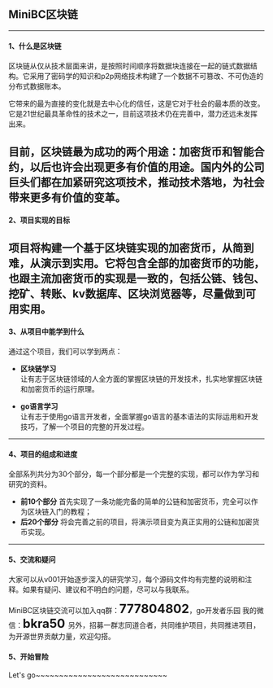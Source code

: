 
## MiniBC区块链 #  
----------------
#### 1、什么是区块链  

区块链从仅从技术层面来讲，是按照时间顺序将数据块连接在一起的链式数据结构。它采用了密码学的知识和p2p网络技术构建了一个数据不可篡改、不可伪造的分布式数据账本。  
  
它带来的最为直接的变化就是去中心化的信任，这是它对于社会的最本质的改变。它是21世纪最具革命性的技术之一，目前这项技术仍在完善中，潜力还远未发挥出来。  
  
目前，区块链最为成功的两个用途：加密货币和智能合约，以后也许会出现更多有价值的用途。国内外的公司巨头们都在加紧研究这项技术，推动技术落地，为社会带来更多有价值的变革。  
 ----------------
#### 2、项目实现的目标  

项目将构建一个基于区块链实现的加密货币，从简到难，从演示到实用。它将包含全部的加密货币的功能，也跟主流加密货币的实现是一致的，包括公链、钱包、挖矿、转账、kv数据库、区块浏览器等，尽量做到可用实用。
----------------  
#### 3、从项目中能学到什么  

通过这个项目，我们可以学到两点：
- **区块链学习**  
让有志于区块链领域的人全方面的掌握区块链的开发技术，扎实地掌握区块链和加密货币的运行原理。

- **go语言学习**  
让有志于使用go语言开发者，全面掌握go语言的基本语法的实际运用和开发技巧，了解一个项目的完整的开发过程。
----------------  

#### 4、项目的组成和进度   
全部系列共分为30个部分，每一个部分都是一个完整的实现，都可以作为学习和研究的资料。
- **前10个部分**
首先实现了一条功能完备的简单的公链和加密货币，完全可以作为区块链入门的教程；
- **后20个部分** 
将会完善之前的项目，将演示项目变为真正实用的公链和加密货币实现。

----------------

#### 5、交流和疑问   
大家可以从v001开始逐步深入的研究学习，每个源码文件均有完整的说明和注释。如果有疑问、建议和不明白的问题，尽可以与我联系。

MiniBC区块链交流可以加入qq群：<font size=5><b>777804802</b></font>，go开发者乐园
我的微信：<font size=5><b>bkra50 </b></font>
另外，招募一群志同道合者，共同维护项目，共同推进项目，为开源世界贡献力量，欢迎勾搭。

#### 5、开始冒险 

Let's go~~~~~~~~~~~~~~~~~~~~~~~~~~~~